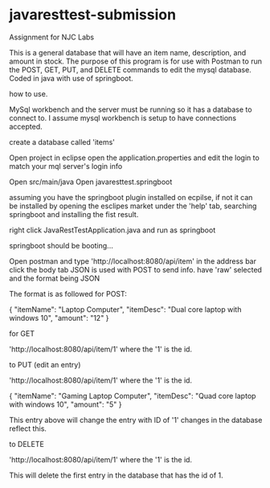 # javaresttest-submission
Assignment for NJC Labs

This is a general database that will have an item name, description, and amount in stock. The purpose of
this program is for use with Postman to run the POST, GET, PUT, and DELETE commands to edit the mysql database.
Coded in java with use of springboot.

how to use.

MySql workbench and the server must be running so it has a database to connect to.
I assume mysql workbench is setup to have connections accepted.

create a database called 'items'


Open project in eclipse 
open the application.properties and edit the login to match your mql server's login info
 
Open src/main/java
Open javaresttest.springboot

assuming you have the springboot plugin installed on ecpilse, if not it can be installed
by opening the esclipes market under the 'help' tab, searching springboot and installing the
fist result.

right click JavaRestTestApplication.java and run as springboot

springboot should be booting...

Open postman and type 'http://localhost:8080/api/item' in the address bar
click the body tab
JSON is used with POST to send info.
have 'raw' selected and the format being JSON

The format is as followed for POST:

{
   "itemName": "Laptop Computer",
    "itemDesc": "Dual core laptop with windows 10",
    "amount": "12"
}

for GET

'http://localhost:8080/api/item/1'   where the '1' is the id.

to PUT (edit an entry)

'http://localhost:8080/api/item/1'   where the '1' is the id.

{
   "itemName": "Gaming Laptop Computer",
    "itemDesc": "Quad core laptop with windows 10",
    "amount": "5"
}

This entry above will change the entry with ID of '1'
changes in the database reflect this.

to DELETE 

'http://localhost:8080/api/item/1'   where the '1' is the id.

This will delete the first entry in the database that has the id of 1.
